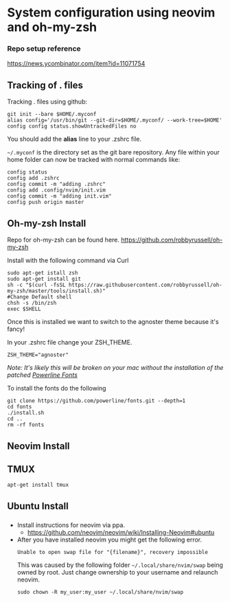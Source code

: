 # System configuration using neovim and oh-my-zsh

### Repo setup reference
https://news.ycombinator.com/item?id=11071754

## Tracking of . files
Tracking . files using github:
```shell
git init --bare $HOME/.myconf
alias config='/usr/bin/git --git-dir=$HOME/.myconf/ --work-tree=$HOME'
config config status.showUntrackedFiles no
```
You should add the **alias** line to your .zshrc file.

`~/.myconf` is the directory set as the git bare repository.  Any file within your home folder can now be tracked with normal commands like:
```shell
config status
config add .zshrc
config commit -m "adding .zshrc"
config add .config/nvim/init.vim
config commit -m "adding init.vim"
config push origin master
```

## Oh-my-zsh Install
Repo for oh-my-zsh can be found here. https://github.com/robbyrussell/oh-my-zsh

Install with the following command via Curl
```
sudo apt-get istall zsh
sudo apt-get install git
sh -c "$(curl -fsSL https://raw.githubusercontent.com/robbyrussell/oh-my-zsh/master/tools/install.sh)"
#Change Default shell
chsh -s /bin/zsh
exec $SHELL
```

Once this is installed we want to switch to the agnoster theme because it's fancy!

In your .zshrc file change your ZSH_THEME.

`ZSH_THEME="agnoster"`

_Note: It's likely this will be broken on your mac without the installation of the patched [Powerline Fonts](https://github.com/powerline/fonts)_

To install the fonts do the following
```shell
git clone https://github.com/powerline/fonts.git --depth=1
cd fonts
./install.sh
cd ..
rm -rf fonts
```

## Neovim Install

## TMUX
```
apt-get install tmux
```

## Ubuntu Install

###
- Install instructions for neovim via ppa.
  - https://github.com/neovim/neovim/wiki/Installing-Neovim#ubuntu
- After you have installed neovim you might get the following error.
  ```
  Unable to open swap file for "{filename}", recovery impossible
  ```
  This was caused by the following folder `~/.local/share/nvim/swap` being owned by root.  Just change ownership to your username and relaunch neovim.
  ```
  sudo chown -R my_user:my_user ~/.local/share/nvim/swap
  ```
